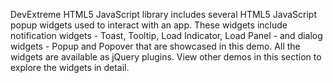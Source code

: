 DevExtreme HTML5 JavaScript library includes several HTML5 JavaScript popup widgets used to interact with an app. These widgets include notification widgets - Toast, Tooltip, Load Indicator, Load Panel - and dialog widgets - Popup and Popover that are showcased in this demo. All the widgets are available as jQuery plugins. View other demos in this section to explore the widgets in detail.